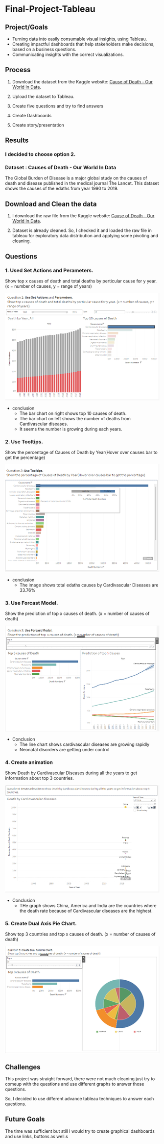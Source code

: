 # Final-Project-Tableau

## Project/Goals
- Turning data into easily consumable visual insights, using Tableau.
- Creating impactful dashboards that help stakeholders make decisions, based on a business questions.
- Communicating insights with the correct visualizations.

## Process
1. Download the dataset from the Kaggle website: [Cause of Death - Our World In Data](https://www.kaggle.com/datasets/ivanchvez/causes-of-death-our-world-in-data?resource=download).

2. Upload the dataset to Tableau.

3. Create five questions and try to find answers

4. Create Dashboards

5. Create story/presentation

## Results
### I decided to choose option 2.
### Dataset : Causes of Death - Our World In Data
The Global Burden of Disease is a major global study on the causes of death and disease published in the medical journal The Lancet. This dataset shows the causes of the edaths from year 1990 to 2019.

## Download and Clean the data
1. I download the raw file from the Kaggle website: [Cause of Death - Our World In Data](https://www.kaggle.com/datasets/ivanchvez/causes-of-death-our-world-in-data?resource=download).

2. Dataset is already cleaned. So, I checked it and loaded the raw file in tableau for exploratory data distribution and applying some pivoting and cleaning.

## Questions

### 1. Used Set Actions and Perameters. 
Show top x causes of death and total deaths by perticular cause for y year. (x = number of causes, y = range of years)

![Question 1](https://github.com/AkashKadia47/Data-Visualization-and-Dashboards-with-Tableau/blob/main/Image/Question%201.png)<br>

- conclusion
    - The bar chart on right shows top 10 causes of death. 
    - The bar chart on left shows the number of deaths from Cardivascular diseases.
    - It seems the number is growing during each years.

### 2. Use Tooltips.
Show the percentage of Causes of Death by Year(Hover over causes bar to get the percentage)

![Question 2](https://github.com/AkashKadia47/Data-Visualization-and-Dashboards-with-Tableau/blob/main/Image/Question%202.png)<br>

- conclusion
    - The image shows total edaths causes by Cardivascular Diseases are 33.76%

### 3.  Use Forcast Model.
Show the prediction of top  x causes of death. (x = number of causes of death)

![Question 3](https://github.com/AkashKadia47/Data-Visualization-and-Dashboards-with-Tableau/blob/main/Image/Question%203.png)<br>

- Conclusion
    - The line chart shows cardivascular diseases are growing rapidly
    - Neonatal disorders are getting under control


### 4. Create animation 
Show Death by Cardivascular Diseases during all the years to get information about top 3 countries.

![Question 4](https://github.com/AkashKadia47/Data-Visualization-and-Dashboards-with-Tableau/blob/main/Image/Question%204.png)<br>

- Conclusion
    - THe graph shows China, America and India are the countries where the death rate because of Cardivascular diseases are the highest.

### 5. Create Dual Axis Pie Chart.
Show top 3 countries and top x causes of death. (x = number of causes of death)

![Question 5](https://github.com/AkashKadia47/Data-Visualization-and-Dashboards-with-Tableau/blob/main/Image/Question%205.png)<br>


## Challenges 
This project was straight forward, there were not much cleaning just try to comeup with the questions and use different graphs to answer those questions.

So, I decided to use different advance tableau techniques to answer each questions.

## Future Goals
The time was sufficient but still I would try to create graphical dashboards and use links, buttons as well.s